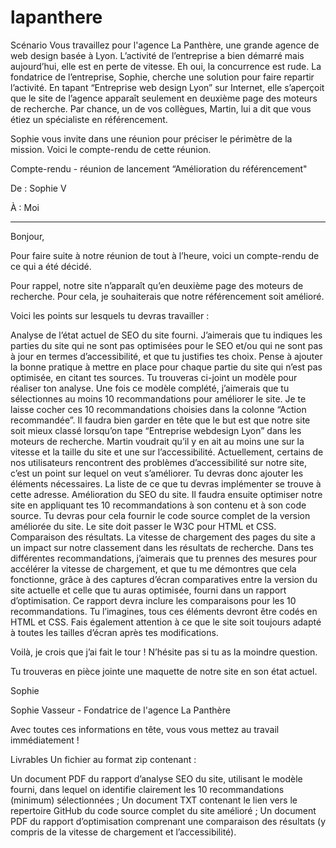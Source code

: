 # lapanthere

Scénario
Vous travaillez pour l'agence La Panthère, une grande agence de web design basée à Lyon. L’activité de l’entreprise a bien démarré mais aujourd’hui, elle est en perte de vitesse. Eh oui, la concurrence est rude. La fondatrice de l’entreprise, Sophie, cherche une solution pour faire repartir l’activité. En tapant “Entreprise web design Lyon” sur Internet, elle s’aperçoit que le site de l’agence apparaît seulement en deuxième page des moteurs de recherche. Par chance, un de vos collègues, Martin, lui a dit que vous étiez un spécialiste en référencement.

Sophie vous invite dans une réunion pour préciser le périmètre de la mission. Voici le compte-rendu de cette réunion.


Compte-rendu - réunion de lancement “Amélioration du référencement"

 De : Sophie V 

À : Moi

--------------------------------------------------------------------------------------------------

Bonjour,

Pour faire suite à notre réunion de tout à l’heure, voici un compte-rendu de ce qui a été décidé.

Pour rappel, notre site n’apparaît qu’en deuxième page des moteurs de recherche. Pour cela, je souhaiterais que notre référencement soit amélioré.

Voici les points sur lesquels tu devras travailler : 

Analyse de l’état actuel de SEO du site fourni. J’aimerais que tu indiques les parties du site qui ne sont pas optimisées pour le SEO et/ou qui ne sont pas à jour en termes d’accessibilité, et que tu justifies tes choix. Pense à ajouter la bonne pratique à mettre en place pour chaque partie du site qui n’est pas optimisée, en citant tes sources. Tu trouveras ci-joint un modèle pour réaliser ton analyse. Une fois ce modèle complété, j’aimerais que tu sélectionnes au moins 10 recommandations pour améliorer le site. Je te laisse cocher ces 10 recommandations choisies dans la colonne “Action recommandée”.
Il faudra bien garder en tête que le but est que notre site soit mieux classé lorsqu’on tape “Entreprise webdesign Lyon” dans les moteurs de recherche. Martin voudrait qu’il y en ait au moins une sur la vitesse et la taille du site et une sur l’accessibilité. Actuellement, certains de nos utilisateurs rencontrent des problèmes d’accessibilité sur notre site, c’est un point sur lequel on veut s’améliorer. Tu devras donc ajouter les éléments nécessaires. La liste de ce que tu devras implémenter se trouve à cette adresse.
Amélioration du SEO du site. Il faudra ensuite optimiser notre site en appliquant tes 10 recommandations à son contenu et à son code source. Tu devras pour cela fournir le code source complet de la version améliorée du site. Le site doit passer le W3C pour HTML et CSS.
Comparaison des résultats. La vitesse de chargement des pages du site a un impact sur notre classement dans les résultats de recherche. Dans tes différentes recommandations, j’aimerais que tu prennes des mesures pour accélérer la vitesse de chargement, et que tu me démontres que cela fonctionne, grâce à des captures d’écran comparatives entre la version du site actuelle et celle que tu auras optimisée, fourni dans un rapport d’optimisation. Ce rapport devra inclure les comparaisons pour les 10 recommandations.
Tu l’imagines, tous ces éléments devront être codés en HTML et CSS. Fais également attention à ce que le site soit toujours adapté à toutes les tailles d’écran après tes modifications.

Voilà, je crois que j’ai fait le tour ! N’hésite pas si tu as la moindre question.

Tu trouveras en pièce jointe une maquette de notre site en son état actuel.

Sophie

Sophie Vasseur - Fondatrice de l'agence La Panthère

Avec toutes ces informations en tête, vous vous mettez au travail immédiatement !

Livrables
Un fichier au format zip contenant : 

Un document PDF du rapport d’analyse SEO du site, utilisant le modèle fourni, dans lequel on identifie clairement les 10 recommandations (minimum) sélectionnées ;
Un document TXT contenant le lien vers le repertoire GitHub du code source complet du site amélioré ;
Un document PDF du rapport d’optimisation comprenant une comparaison des résultats (y compris de la vitesse de chargement et l’accessibilité).


